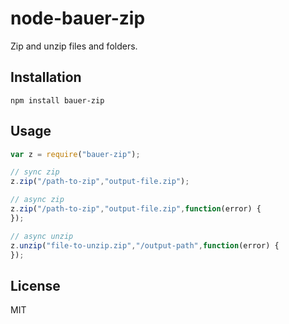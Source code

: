 node-bauer-zip
================

Zip and unzip files and folders.

## Installation

```
npm install bauer-zip
```

## Usage

```js
var z = require("bauer-zip");

// sync zip
z.zip("/path-to-zip","output-file.zip");

// async zip
z.zip("/path-to-zip","output-file.zip",function(error) {
});

// async unzip
z.unzip("file-to-unzip.zip","/output-path",function(error) {
});

```

## License

MIT
